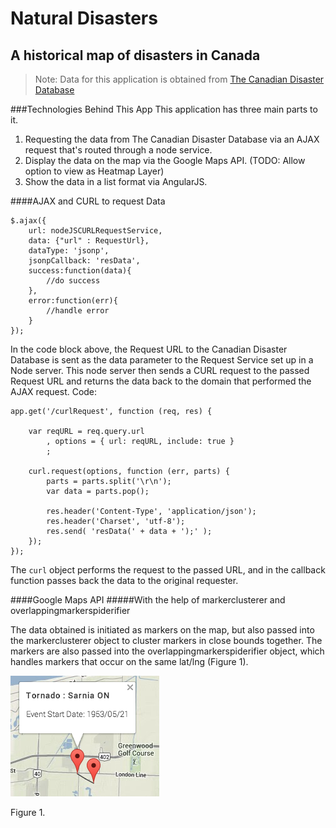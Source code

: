 # Natural Disasters
## A historical map of disasters in Canada
> Note: Data for this application is obtained from [The Canadian Disaster Database](http://www.publicsafety.gc.ca/prg/em/cdd/index-eng.aspx)

###Technologies Behind This App
This application has three main parts to it. 

1. Requesting the data from The Canadian Disaster Database via an AJAX request that's routed through a node service.
2. Display the data on the map via the Google Maps API. (TODO: Allow option to view as Heatmap Layer)
3. Show the data in a list format via AngularJS.

####AJAX and CURL to request Data

	$.ajax({
		url: nodeJSCURLRequestService,
		data: {"url" : RequestUrl},
		dataType: 'jsonp',
		jsonpCallback: 'resData',
		success:function(data){ 
			//do success
		},
		error:function(err){					
			//handle error
		}
	});
	
In the code block above, the Request URL to the Canadian Disaster Database is sent as the data parameter to the Request Service set up in a Node server. This node server then sends a CURL request to the passed Request URL and returns the data back to the domain that performed the AJAX request. Code:

	app.get('/curlRequest', function (req, res) {
	
		var reqURL = req.query.url
			, options = { url: reqURL, include: true }
			;

		curl.request(options, function (err, parts) {
  			parts = parts.split('\r\n');
  			var data = parts.pop();
	      	
	  		res.header('Content-Type', 'application/json');
			res.header('Charset', 'utf-8');
	  		res.send( 'resData(' + data + ');' );
		});
	});
The `curl` object performs the request to the passed URL, and in the callback function passes back the data to the original requester.

####Google Maps API
#####With the help of markerclusterer and overlappingmarkerspiderifier

The data obtained is initiated as markers on the map, but also passed into the markerclusterer object to cluster markers in close bounds together. The markers are also passed into the overlappingmarkerspiderifier object, which handles markers that occur on the same lat/lng (Figure 1).

![overlappingmarkerspiderifier](img/screenshots/overlappingmarkerspiderifier.png "Figure 1")

Figure 1.



